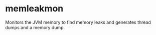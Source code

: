 memleakmon
==========

Monitors the JVM memory to find memory leaks and generates thread dumps and a memory dump.